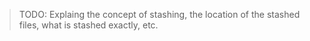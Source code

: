 > TODO: Explaing the concept of stashing, the location of the stashed files, 
> what is stashed exactly, etc.